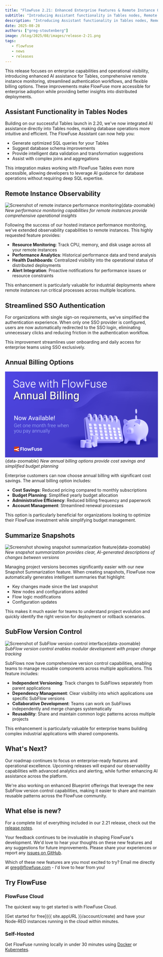 ```yaml
---
title: "FlowFuse 2.21: Enhanced Enterprise Features & Remote Instance Observability"
subtitle: "Introducing Assistant functionality in Tables nodes, Remote Instance Observability, Streamlined SSO Authentication, Annual Billing Options, Snapshot Summarization, and SubFlow Version Control."
description: "Introducing Assistant functionality in Tables nodes, Remote Instance Observability, Streamlined SSO Authentication, Annual Billing Options, Snapshot Summarization, and SubFlow Version Control."
date: 2025-08-28
authors: ["greg-stoutenberg"]
image: /blog/2025/08/images/release-2-21.png
tags:
   - flowfuse
   - news
   - releases
---
```


This release focuses on enterprise capabilities and operational visibility, introducing enhanced AI assistance for Tables, comprehensive remote instance monitoring, streamlined authentication workflows, and flexible billing options. These improvements make FlowFuse more accessible for enterprise adoption while providing better insights into distributed deployments.

<!--more-->

## Assistant Functionality in Tables Nodes

Building on our successful Tables launch in 2.20, we've now integrated AI assistance directly into Tables nodes, making database operations more intuitive and efficient. The FlowFuse Assistant can now help you:

- Generate optimized SQL queries for your Tables
- Suggest database schema improvements
- Provide intelligent data validation and transformation suggestions
- Assist with complex joins and aggregations

This integration makes working with FlowFuse Tables even more accessible, allowing developers to leverage AI guidance for database operations without requiring deep SQL expertise.

## Remote Instance Observability

![Screenshot of remote instance performance monitoring](./images/remote-instance-observability.png){data-zoomable}
_New performance monitoring capabilities for remote instances provide comprehensive operational insights_

Following the success of our hosted instance performance monitoring, we've extended observability capabilities to remote instances. This highly requested feature provides:

- **Resource Monitoring**: Track CPU, memory, and disk usage across all your remote instances
- **Performance Analytics**: Historical performance data and trend analysis
- **Health Dashboards**: Centralized visibility into the operational status of distributed deployments
- **Alert Integration**: Proactive notifications for performance issues or resource constraints

This enhancement is particularly valuable for industrial deployments where remote instances run critical processes across multiple locations.

## Streamlined SSO Authentication

For organizations with single sign-on requirements, we've simplified the authentication experience. When only one SSO provider is configured, users are now automatically redirected to the SSO login, eliminating unnecessary clicks and reducing friction in the authentication workflow.

This improvement streamlines user onboarding and daily access for enterprise teams using SSO exclusively.

## Annual Billing Options

![Screenshot of annual billing selection interface](./images/annual-billing.png){data-zoomable}
_New annual billing options provide cost savings and simplified budget planning_

Enterprise customers can now choose annual billing with significant cost savings. The annual billing option includes:

- **Cost Savings**: Reduced pricing compared to monthly subscriptions
- **Budget Planning**: Simplified yearly budget allocation
- **Administrative Efficiency**: Reduced billing frequency and paperwork
- **Account Management**: Streamlined renewal processes

This option is particularly beneficial for organizations looking to optimize their FlowFuse investment while simplifying budget management.

## Summarize Snapshots

![Screenshot showing snapshot summarization feature](./images/snapshot-summary.png){data-zoomable}
_New snapshot summarization provides clear, AI-generated descriptions of changes between versions_

Managing project versions becomes significantly easier with our new Snapshot Summarization feature. When creating snapshots, FlowFuse now automatically generates intelligent summaries that highlight:

- Key changes made since the last snapshot
- New nodes and configurations added
- Flow logic modifications
- Configuration updates

This makes it much easier for teams to understand project evolution and quickly identify the right version for deployment or rollback scenarios.

## SubFlow Version Control

![Screenshot of SubFlow version control interface](./images/subflow-version-control.png){data-zoomable}
_SubFlow version control enables modular development with proper change tracking_

SubFlows now have comprehensive version control capabilities, enabling teams to manage reusable components across multiple applications. This feature includes:

- **Independent Versioning**: Track changes to SubFlows separately from parent applications
- **Dependency Management**: Clear visibility into which applications use specific SubFlow versions
- **Collaborative Development**: Teams can work on SubFlows independently and merge changes systematically
- **Reusability**: Share and maintain common logic patterns across multiple projects

This enhancement is particularly valuable for enterprise teams building complex industrial applications with shared components.

## What's Next?

Our roadmap continues to focus on enterprise-ready features and operational excellence. Upcoming releases will expand our observability capabilities with advanced analytics and alerting, while further enhancing AI assistance across the platform.

We're also working on enhanced Blueprint offerings that leverage the new SubFlow version control capabilities, making it easier to share and maintain reusable patterns across the FlowFuse community.

## What else is new?

For a complete list of everything included in our 2.21 release, check out the [release notes](https://github.com/FlowFuse/flowfuse/releases/tag/v2.21.0).

Your feedback continues to be invaluable in shaping FlowFuse's development. We'd love to hear your thoughts on these new features and any suggestions for future improvements. Please share your experiences or report any [issues on GitHub](https://github.com/FlowFuse/flowfuse/issues/new/choose).

Which of these new features are you most excited to try? Email me directly at greg@flowfuse.com - I'd love to hear from you!

## Try FlowFuse


### FlowFuse Cloud

The quickest way to get started is with FlowFuse Cloud.

[Get started for free]({{ site.appURL }}/account/create) and have your Node-RED instances running in the cloud within minutes.

### Self-Hosted

Get FlowFuse running locally in under 30 minutes using [Docker](/docs/install/docker/) or [Kubernetes](/docs/install/kubernetes/).